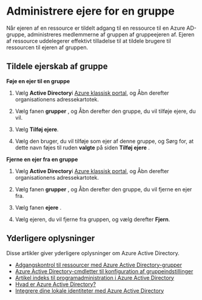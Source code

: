 
<properties
    pageTitle="Næste trin for håndtering af access med grupper | Microsoft Azure"
    description="Avancerede hvordan-Sådan administration af sikkerhedsgrupper og hvordan du bruger disse grupper til at administrere adgang til en ressource."
    services="active-directory"
    documentationCenter=""
    authors="curtand"
    manager="femila"
    editor=""/>

<tags
    ms.service="active-directory"
    ms.workload="identity"
    ms.tgt_pltfrm="na"
    ms.devlang="na"
    ms.topic="article"
    ms.date="09/22/2016"
    ms.author="curtand"/>

# <a name="managing-owners-for-a-group"></a>Administrere ejere for en gruppe
Når ejeren af en ressource er tildelt adgang til en ressource til en Azure AD-gruppe, administreres medlemmerne af gruppen af gruppeejeren af. Ejeren af ressource uddelegerer effektivt tilladelse til at tildele brugere til ressourcen til ejeren af gruppen.

## <a name="assigning-group-ownership"></a>Tildele ejerskab af gruppe

**Føje en ejer til en gruppe**

1. Vælg **Active Directory**i [Azure klassisk portal](https://manage.windowsazure.com), og Åbn derefter organisationens adressekartotek.

2. Vælg fanen **grupper** , og Åbn derefter den gruppe, du vil tilføje ejere, du vil.

3. Vælg **Tilføj ejere**.

4. Vælg den bruger, du vil tilføje som ejer af denne gruppe, og Sørg for, at dette navn føjes til ruden **valgte** på siden **Tilføj ejere** .


**Fjerne en ejer fra en gruppe**

1. Vælg **Active Directory**i [Azure klassisk portal](https://manage.windowsazure.com), og Åbn derefter organisationens adressekartotek.

2. Vælg fanen **grupper** , og Åbn derefter den gruppe, du vil fjerne en ejer fra.

4. Vælg fanen **ejere** .

5. Vælg ejeren, du vil fjerne fra gruppen, og vælg derefter **Fjern**.

## <a name="additional-information"></a>Yderligere oplysninger

Disse artikler giver yderligere oplysninger om Azure Active Directory.

* [Adgangskontrol til ressourcer med Azure Active Directory-grupper](active-directory-manage-groups.md)
* [Azure Active Directory-cmdletter til konfiguration af gruppeindstillinger](active-directory-accessmanagement-groups-settings-cmdlets.md)
* [Artikel indeks til programadministration i Azure Active Directory](active-directory-apps-index.md)
* [Hvad er Azure Active Directory?](active-directory-whatis.md)
* [Integrere dine lokale identiteter med Azure Active Directory](active-directory-aadconnect.md)
